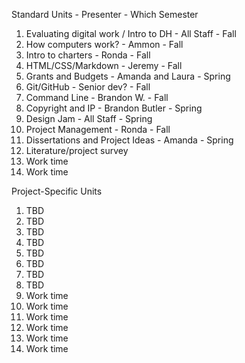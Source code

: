 Standard Units - Presenter - Which Semester
1. Evaluating digital work / Intro to DH - All Staff - Fall
2. How computers work? - Ammon - Fall
3. Intro to charters - Ronda - Fall
4. HTML/CSS/Markdown - Jeremy - Fall
5. Grants and Budgets - Amanda and Laura - Spring
6. Git/GitHub - Senior dev? - Fall
7. Command Line - Brandon W. - Fall
8. Copyright and IP - Brandon Butler - Spring
9. Design Jam - All Staff - Spring
10. Project Management - Ronda - Fall
11. Dissertations and Project Ideas - Amanda - Spring
12. Literature/project survey
13. Work time
14. Work time

Project-Specific Units
1. TBD
2. TBD
3. TBD
4. TBD
5. TBD
6. TBD
7. TBD
8. TBD
9. Work time
10. Work time
11. Work time
12. Work time
13. Work time
14. Work time
